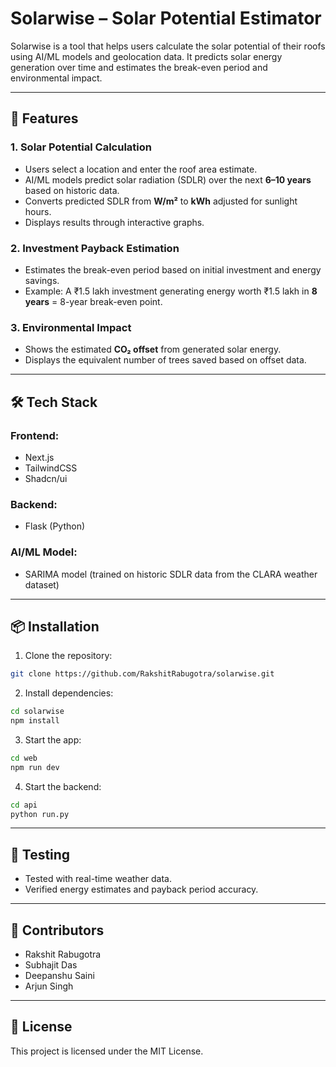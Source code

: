 # Solarwise – Solar Potential Estimator  

Solarwise is a tool that helps users calculate the solar potential of their roofs using AI/ML models and geolocation data. It predicts solar energy generation over time and estimates the break-even period and environmental impact.  

---

## 🚀 Features  
### 1. **Solar Potential Calculation**  
- Users select a location and enter the roof area estimate.  
- AI/ML models predict solar radiation (SDLR) over the next **6–10 years** based on historic data.  
- Converts predicted SDLR from **W/m²** to **kWh** adjusted for sunlight hours.  
- Displays results through interactive graphs.  

### 2. **Investment Payback Estimation**  
- Estimates the break-even period based on initial investment and energy savings.  
- Example: A ₹1.5 lakh investment generating energy worth ₹1.5 lakh in **8 years** = 8-year break-even point.  

### 3. **Environmental Impact**  
- Shows the estimated **CO₂ offset** from generated solar energy.  
- Displays the equivalent number of trees saved based on offset data.  

---

## 🛠️ Tech Stack  
### **Frontend:**  
- Next.js  
- TailwindCSS  
- Shadcn/ui  

### **Backend:**  
- Flask (Python)  

### **AI/ML Model:**  
- SARIMA model (trained on historic SDLR data from the CLARA weather dataset)  

---

## 📦 Installation  
1. Clone the repository:  
```bash
git clone https://github.com/RakshitRabugotra/solarwise.git
```

2. Install dependencies:
```bash
cd solarwise  
npm install  
```

3. Start the app:
```bash
cd web
npm run dev  
```
4. Start the backend:
```bash
cd api  
python run.py 
```
---

## 🧪 Testing
- Tested with real-time weather data.
- Verified energy estimates and payback period accuracy.

---

## 👥 Contributors
- Rakshit Rabugotra
- Subhajit Das
- Deepanshu Saini
- Arjun Singh

---

## 📄 License
This project is licensed under the MIT License.